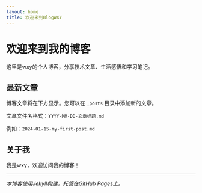 ```yaml
---
layout: home
title: 欢迎来到BlogWXY
---
```


# 欢迎来到我的博客

这里是wxy的个人博客，分享技术文章、生活感悟和学习笔记。

## 最新文章

博客文章将在下方显示。您可以在 `_posts` 目录中添加新的文章。

文章文件名格式：`YYYY-MM-DD-文章标题.md`

例如：`2024-01-15-my-first-post.md`

## 关于我

我是wxy，欢迎访问我的博客！

---

*本博客使用Jekyll构建，托管在GitHub Pages上。*
